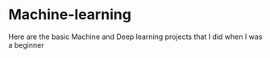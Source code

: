 # Machine-learning
Here are the basic Machine and Deep learning projects that I did when I was a beginner
